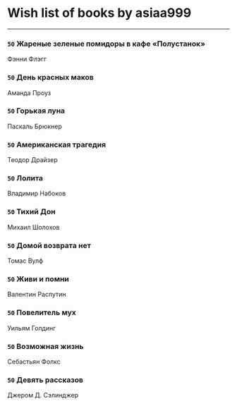 # Wish list of books by asiaa999
---

### `50` Жареные зеленые помидоры в кафе «Полустанок»
Фэнни Флэгг

### `50` День красных маков
Аманда Проуз

### `50` Горькая луна
Паскаль Брюкнер

### `50` Американская трагедия
Теодор Драйзер

### `50` Лолита
Владимир Набоков

### `50` Тихий Дон
Михаил Шолохов

### `50` Домой возврата нет
Томас Вулф

### `50` Живи и помни
Валентин  Распутин

### `50` Повелитель мух
Уильям Голдинг

### `50` Возможная жизнь
Себастьян Фолкс

### `50` Девять рассказов
Джером Д. Сэлинджер

